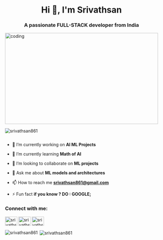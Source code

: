<h1 align="center">Hi 👋, I'm Srivathsan</h1>
<h3 align="center">A passionate FULL-STACK developer from India</h3>

<img alt="coding" width="100%" height="300px" src="https://media.giphy.com/media/RbDKaczqWovIugyJmW/giphy.gif">

<p align="left"> <img src="https://komarev.com/ghpvc/?username=srivathsan861&label=Profile%20views&color=0e75b6&style=flat" alt="srivathsan861" /> </p>

<p align="left"> <a href="https://twitter.com/" target="blank"><img src="https://img.shields.io/twitter/follow/?logo=twitter&style=for-the-badge" alt="" /></a> </p>

- 🔭 I’m currently working on **AI ML Projects**

- 🌱 I’m currently learning **Math of AI**

- 👯 I’m looking to collaborate on **ML projects**

- 💬 Ask me about **ML models and architectures**

- 📫 How to reach me **srivathsan861@gmail.com**

- ⚡ Fun fact **if you know ? DO : GOOGLE;**

<h3 align="left">Connect with me:</h3>
<p align="left">
<a href="https://linkedin.com/in/srivathsan-v-198a1220b" target="blank"><img align="center" src="https://raw.githubusercontent.com/rahuldkjain/github-profile-readme-generator/master/src/images/icons/Social/linked-in-alt.svg" alt="srivathsan-v-198a1220b" height="30" width="40" /></a>
<a href="https://instagram.com/srivathsan_" target="blank"><img align="center" src="https://raw.githubusercontent.com/rahuldkjain/github-profile-readme-generator/master/src/images/icons/Social/instagram.svg" alt="srivathsan_" height="30" width="40" /></a>
<a href="https://www.leetcode.com/srivathsan_" target="blank"><img align="center" src="https://raw.githubusercontent.com/rahuldkjain/github-profile-readme-generator/master/src/images/icons/Social/leet-code.svg" alt="srivathsan_" height="30" width="40" /></a>
</p>

<p><img align="left" src="https://github-readme-stats.vercel.app/api/top-langs?username=srivathsan861&show_icons=true&locale=en&layout=compact" alt="srivathsan861" /></p>

<p>&nbsp;<img align="center" src="https://github-readme-stats.vercel.app/api?username=srivathsan861&show_icons=true&locale=en" alt="srivathsan861" /></p>


